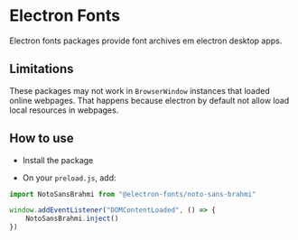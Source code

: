 # Electron Fonts

Electron fonts packages provide font archives em electron desktop apps.

## Limitations

These packages may not work in `BrowserWindow` instances that loaded online webpages. That happens because electron by default not allow load local resources in webpages.

## How to use

* Install the package

* On your `preload.js`, add:

```ts
import NotoSansBrahmi from "@electron-fonts/noto-sans-brahmi"

window.addEventListener("DOMContentLoaded", () => {
    NotoSansBrahmi.inject()
})
```